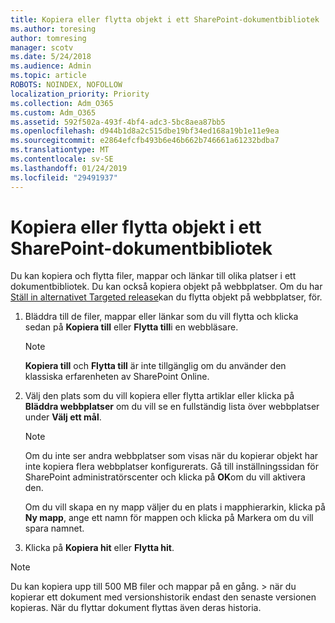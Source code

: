 ```yaml
---
title: Kopiera eller flytta objekt i ett SharePoint-dokumentbibliotek
ms.author: toresing
author: tomresing
manager: scotv
ms.date: 5/24/2018
ms.audience: Admin
ms.topic: article
ROBOTS: NOINDEX, NOFOLLOW
localization_priority: Priority
ms.collection: Adm_O365
ms.custom: Adm_O365
ms.assetid: 592f502a-493f-4bf4-adc3-5bc8aea87bb5
ms.openlocfilehash: d944b1d8a2c515dbe19bf34ed168a19b1e11e9ea
ms.sourcegitcommit: e2864efcfb493b6e46b662b746661a61232bdba7
ms.translationtype: MT
ms.contentlocale: sv-SE
ms.lasthandoff: 01/24/2019
ms.locfileid: "29491937"
---
```

# <a name="copy-or-move-items-in-a-sharepoint-document-library"></a>Kopiera eller flytta objekt i ett SharePoint-dokumentbibliotek

Du kan kopiera och flytta filer, mappar och länkar till olika platser i ett dokumentbibliotek. Du kan också kopiera objekt på webbplatser. Om du har [Ställ in alternativet Targeted release](https://go.microsoft.com/fwlink/?linkid=622980)kan du flytta objekt på webbplatser, för.
  
1. Bläddra till de filer, mappar eller länkar som du vill flytta och klicka sedan på **Kopiera till** eller **Flytta till**i en webbläsare.
    
    > [!NOTE]
    > **Kopiera till** och **Flytta till** är inte tillgänglig om du använder den klassiska erfarenheten av SharePoint Online. 
  
2. Välj den plats som du vill kopiera eller flytta artiklar eller klicka på **Bläddra webbplatser** om du vill se en fullständig lista över webbplatser under **Välj ett mål**. 
    
    > [!NOTE]
    > Om du inte ser andra webbplatser som visas när du kopierar objekt har inte kopiera flera webbplatser konfigurerats. Gå till inställningssidan för SharePoint administratörscenter och klicka på **OK**om du vill aktivera den. 
  
    Om du vill skapa en ny mapp väljer du en plats i mapphierarkin, klicka på **Ny mapp**, ange ett namn för mappen och klicka på Markera om du vill spara namnet.
    
3. Klicka på **Kopiera hit** eller **Flytta hit**.
    
> [!NOTE]
>  Du kan kopiera upp till 500 MB filer och mappar på en gång. > när du kopierar ett dokument med versionshistorik endast den senaste versionen kopieras. När du flyttar dokument flyttas även deras historia. 
  

